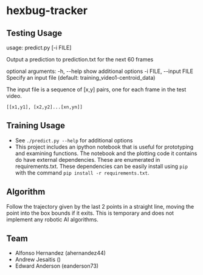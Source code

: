hexbug-tracker
==============

Testing Usage
-------------

usage: predict.py [-i FILE]

Output a prediction to prediction.txt for the next 60 frames

optional arguments:
  -h, --help            show additional options
  -i FILE, --input FILE Specify an input file (default: training\_video1-centroid\_data)

The input file is a sequence of [x,y] pairs, one for each frame in the test video.

```
[[x1,y1], [x2,y2]...[xn,yn]]
```

Training Usage
--------------

* See `./predict.py --help` for additional options
* This project includes an ipython notebook that is useful for prototyping and examining functions. The notebook and the plotting code it contains do have external dependencies. These are enumerated in requirements.txt. These dependencies can be easily install using `pip` with the command `pip install -r requirements.txt`.

Algorithm
---------

Follow the trajectory given by the last 2 points in a straight line, moving the point into the box bounds if it exits.
This is temporary and does not implement any robotic AI algorithms.

Team
----

* Alfonso Hernandez (ahernandez44)
* Andrew Jesaitis ()
* Edward Anderson (eanderson73)
